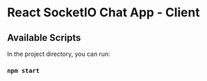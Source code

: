 # React SocketIO Chat App - Client

## Available Scripts

In the project directory, you can run:

### `npm start`
